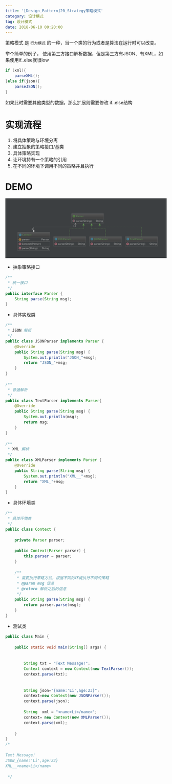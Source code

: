 ```yaml
---
title: '[Design_Pattern]20_Strategy策略模式'
category: 设计模式
tag: 设计模式
date: 2018-06-10 00:20:00
---
```


策略模式 是 `行为模式` 的一种，当一个类的行为或者是算法在运行时可以改变。

举个简单的例子， 使用第三方接口解析数据，但是第三方有JSON、有XML，如果使用if..else就很low
```java
if (xml){
    parseXML();
}else if(json){
    parseJSON();
}
```
如果此时需要其他类型的数据，那么扩展则需要修改 if..else结构

# 实现流程

1. 将具体策略与环境分离
2. 建立抽象的策略接口/基类
3. 具体策略实现
4. 让环境持有一个策略的引用
5. 在不同的环境下调用不同的策略并且执行



# DEMO

![](/images/dp20_strategy_00.png)

- 抽象策略接口
```java
/**
 * 统一接口
 */
public interface Parser {
    String parse(String msg);
}

```
- 具体实现类
```java
/**
 * JSON 解析
 */
public class JSONParser implements Parser {
    @Override
    public String parse(String msg) {
        System.out.println("JSON_"+msg);
        return "JSON_"+msg;
    }
}

/**
 * 普通解析
 */
public class TextParser implements Parser{
    @Override
    public String parse(String msg) {
        System.out.println(msg);
        return msg;
    }
}

/**
 * XML 解析
 */
public class XMLParser implements Parser {
    @Override
    public String parse(String msg) {
        System.out.println("XML__"+msg);
        return "XML_"+msg;
    }
}
```
- 具体环境类
```java
/**
 * 具体环境类
 */
public class Context {

    private Parser parser;

    public Context(Parser parser) {
        this.parser = parser;
    }

    /**
     * 需要执行策略方法，根据不同的环境执行不同的策略
     * @param msg 信息
     * @return 解析之后的信息
     */
    public String parse(String msg) {
        return parser.parse(msg);
    }
}

```


- 测试类
```java
public class Main {

    public static void main(String[] args) {


        String txt = "Text Message!";
        Context context = new Context(new TextParser());
        context.parse(txt);


        String json="{name:'Li',age:23}";
        context=new Context(new JSONParser());
        context.parse(json);

        String  xml = "<name>Li</name>";
        context= new Context(new XMLParser());
        context.parse(xml);

    }
}
/*

Text Message!
JSON_{name:'Li',age:23}
XML__<name>Li</name>

 */
```

